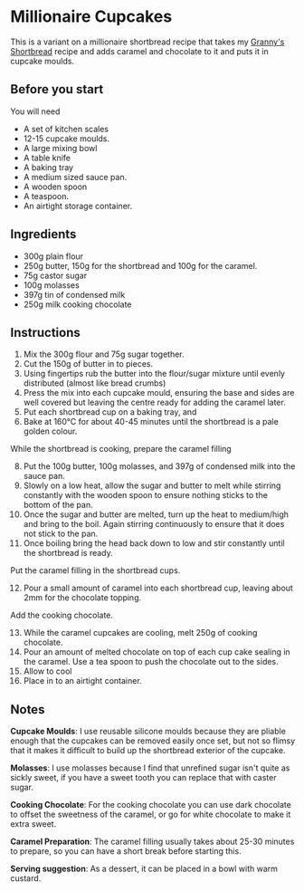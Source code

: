# Millionaire Cupcakes

This is a variant on a millionaire shortbread recipe that takes my [Granny's Shortbread](shortbread.md) recipe and adds caramel and chocolate to it and puts it in cupcake moulds.

## Before you start

You will need
- A set of kitchen scales
- 12-15 cupcake moulds.
- A large mixing bowl
- A table knife
- A baking tray
- A medium sized sauce pan.
- A wooden spoon
- A teaspoon.
- An airtight storage container.

## Ingredients

- 300g plain flour
- 250g butter, 150g for the shortbread and 100g for the caramel.
- 75g castor sugar
- 100g molasses
- 397g tin of condensed milk
- 250g milk cooking chocolate

## Instructions

1. Mix the 300g flour and 75g sugar together.
2. Cut the 150g of butter in to pieces.
3. Using fingertips rub the butter into the flour/sugar mixture until evenly distributed (almost like bread crumbs)
4. Press the mix into each cupcake mould, ensuring the base and sides are well covered but leaving the centre ready for adding the caramel later.
5. Put each shortbread cup on a baking tray, and 
7. Bake at 160°C for about 40-45 minutes until the shortbread is a pale golden colour.

While the shortbread is cooking, prepare the caramel filling

8. Put the 100g butter, 100g molasses, and 397g of condensed milk into the sauce pan.
9. Slowly on a low heat, allow the sugar and butter to melt while stirring constantly with the wooden spoon to ensure nothing sticks to the bottom of the pan.
10. Once the sugar and butter are melted, turn up the heat to medium/high and bring to the boil. Again stirring continuously to ensure that it does not stick to the pan.
11. Once boiling bring the head back down to low and stir constantly until the shortbread is ready.

Put the caramel filling in the shortbread cups.

12. Pour a small amount of caramel into each shortbread cup, leaving about 2mm for the chocolate topping.

Add the cooking chocolate.

13. While the caramel cupcakes are cooling, melt 250g of cooking chocolate.
14. Pour an amount of melted chocolate on top of each cup cake sealing in the caramel. Use a tea spoon to push the chocolate out to the sides.
15. Allow to cool
16. Place in to an airtight container.

## Notes

**Cupcake Moulds**: I use reusable silicone moulds because they are pliable enough that the cupcakes can be removed easily once set, but not so flimsy that it makes it difficult to build up the shortbread exterior of the cupcake.

**Molasses**: I use molasses because I find that unrefined sugar isn't quite as sickly sweet, if you have a sweet tooth you can replace that with caster sugar.

**Cooking Chocolate**: For the cooking chocolate you can use dark chocolate to offset the sweetness of the caramel, or go for white chocolate to make it extra sweet.

**Caramel Preparation**: The caramel filling usually takes about 25-30 minutes to prepare, so you can have a short break before starting this.

**Serving suggestion**: As a dessert, it can be placed in a bowl with warm custard.